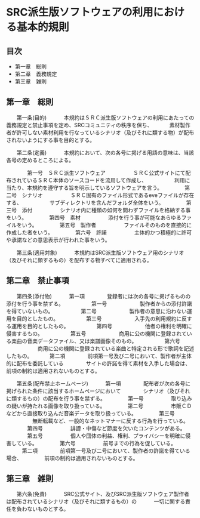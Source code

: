 # SRC派生版ソフトウェアの利用における基本的規則

## 目次

- 第一章　総則
- 第二章　義務規定
- 第三章　雑則


## 第一章　総則

　　第一条(目的)
　　　本規約はＳＲＣ派生版ソフトウェアの利用にあたっての義務規定と禁止事項を定め、SRCコミュニティの秩序を保ち、
　　　素材製作者が許可しない素材利用を行なっているシナリオ（及びそれに類する物）が配布されないようにする事を目的とする。

　　第二条(定義)
　　　本規約において、次の各号に掲げる用語の意味は、当該各号の定めるところによる。

　　　　第一号　ＳＲＣ派生ソフトウェア
　　　　　ＳＲＣ公式サイトにて配布されているＳＲＣ本体のソースコードを流用して作成し、
　　　　　利用に当たり、本規約を遵守する旨を明示しているソフトウェアを言う。
　　　　第二号　シナリオ
　　　　　ＳＲＣ固有のファイル形式であるeveファイルが存在する、
　　　　　サブディレクトリを含んだフォルダ全体をいう。
　　　　第三号　添付
　　　　　シナリオ内に種類の如何を問わずファイルを格納する事をいう。
　　　　第四号　素材
　　　　　添付を行う事が可能なあらゆるファイルをいう。
　　　　第五号　製作者
　　　　　ファイルそのものを直接的に作成した者をいう。
　　　　第六号　許諾
　　　　　主体的かつ積極的に許可や承諾などの意思表示が行われた事をいう。

　　第三条(適用対象)
　　　本規約はSRC派生版ソフトウェア用のシナリオ（及びそれに類するもの）を配布する物すべてに適用される。

## 第二章　禁止事項

　　第四条(添付物)
　　　第一項
　　　　登録者には次の各号に掲げるものの添付を行う事を禁ずる。
　　　　　第一号
　　　　　　製作者からの添付許諾を得ていないもの。
　　　　　第二号
　　　　　　製作者の意思に沿わない運用を目的としたもの。
　　　　　第三号
　　　　　　入手先の利用規約に反する運用を目的としたもの。
　　　　　第四号
　　　　　　他者の権利を明確に侵害するもの。
　　　　　第五号
　　　　　　商用に公の機関に登録されている楽曲の音楽データファイル、又は楽譜画像そのもの。
　　　　　第六号
　　　　　　商用に公の機関に登録されている楽曲と特定される形で歌詞を記述したもの。
　　　第二項
　　　　前項第一号及び二号において、製作者が主体的に配布を委託している
　　　　サイトの許諾を得て素材を入手した場合は、前項の制約は適用されないものとする。

　　第五条(配布禁止ホームページ)
　　　第一項
　　　　配布者が次の各号に掲げられた条件に該当するホームページにおいて
　　　　シナリオ（及びそれに類するもの）の配布を行う事を禁ずる。
　　　　第一号
　　　　　取り込みの疑いが持たれる画像を取り扱っている。
　　　　第二号
　　　　　市販ＣＤなどから直接取り込んだ音楽データを取り扱っている。
　　　　第三号
　　　　　無断転載など、一般的なネットマナーに反する行為を行っている。
　　　　第四号
　　　　　誹謗・中傷など節度を欠いたコンテンツがある。
　　　　第五号
　　　　　個人や団体の利益、権利、プライバシーを明確に侵害している。
　　　　第六号
　　　　　前号までの行為を促している。
　　　第二項
　　　　前項第一号及び二号において、製作者の許諾を得ている場合、
　　　　前項の制約は適用されないものとする。


## 第三章　雑則

　　第六条(免責)
　　　SRC公式サイト、及びSRC派生版ソフトウェア製作者は配布されているシナリオ（及びそれに類するもの）の
　　　一切に関する責任を負わないものとする。
